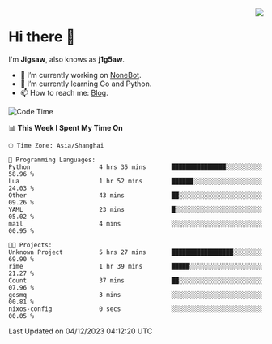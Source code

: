 <a href="#">
  <img align="right" src="https://github-readme-stats.vercel.app/api?username=j1g5awi&count_private=true&show_icons=true&title_color=80070B&text_color=B3B3B3&bg_color=212121&icon_color=80070B" />
</a>

# Hi there 👋

I'm **Jigsaw**, also knows as **j1g5aw**.

- 🔭 I’m currently working on [NoneBot](https://github.com/nonebot).
- 🌱 I’m currently learning Go and Python.
- 📫 How to reach me: [Blog](https://blog.maddestroyer.xyz/).

<!--START_SECTION:waka-->
![Code Time](http://img.shields.io/badge/Code%20Time-1%2C309%20hrs%2026%20mins-blue)

📊 **This Week I Spent My Time On** 

```text
🕑︎ Time Zone: Asia/Shanghai

💬 Programming Languages: 
Python                   4 hrs 35 mins       ███████████████░░░░░░░░░░   58.96 % 
Lua                      1 hr 52 mins        ██████░░░░░░░░░░░░░░░░░░░   24.03 % 
Other                    43 mins             ██░░░░░░░░░░░░░░░░░░░░░░░   09.26 % 
YAML                     23 mins             █░░░░░░░░░░░░░░░░░░░░░░░░   05.02 % 
mail                     4 mins              ░░░░░░░░░░░░░░░░░░░░░░░░░   00.95 % 

🐱‍💻 Projects: 
Unknown Project          5 hrs 27 mins       █████████████████░░░░░░░░   69.90 % 
rime                     1 hr 39 mins        █████░░░░░░░░░░░░░░░░░░░░   21.27 % 
Count                    37 mins             ██░░░░░░░░░░░░░░░░░░░░░░░   07.96 % 
gosmq                    3 mins              ░░░░░░░░░░░░░░░░░░░░░░░░░   00.81 % 
nixos-config             0 secs              ░░░░░░░░░░░░░░░░░░░░░░░░░   00.05 % 
```


 Last Updated on 04/12/2023 04:12:20 UTC
<!--END_SECTION:waka-->
